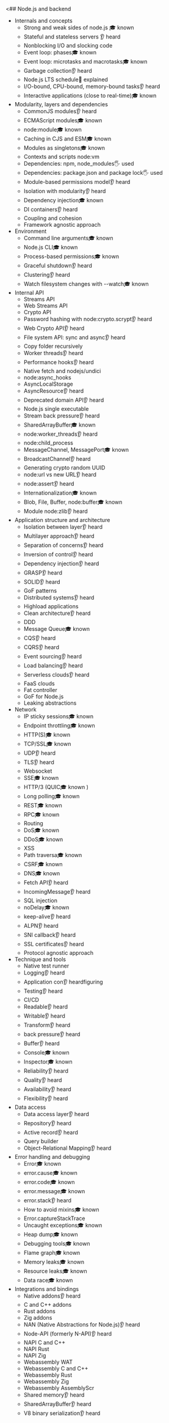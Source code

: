<## Node.js and backend

- Internals and concepts
  - Strong and weak sides of node.js 🎓 known
  - Stateful and stateless servers 👂 heard 
  - Nonblocking I/O and slocking code 
  - Event loop: phases🎓 known 
  - Event loop: microtasks and macrotasks🎓 known 
  - Garbage collection👂 heard 
  - Node.js LTS schedule🙋 explained
  - I/O-bound, CPU-bound, memory-bound tasks👂 heard 
  - Interactive applications (close to real-time)🎓 known 
- Modularity, layers and dependencies
  - CommonJS modules👂 heard 
  - ECMAScript modules🎓 known 
  - node:module🎓 known 
  - Caching in CJS and ESM🎓 known 
  - Modules as singletons🎓 known 
  - Contexts and scripts node:vm 
  - Dependencies: npm, node_modules🖐️ used 
  - Dependencies: package.json and package lock🖐️ used 
  - Module-based permissions model👂 heard 
  - Isolation with modularity👂 heard 
  - Dependency injection🎓 known 
  - DI containers👂 heard 
  - Coupling and cohesion
  - Framework agnostic approach 
- Environment
  - Command line arguments🎓 known 
  - Node.js CLI🎓 known 
  - Process-based permissions🎓 known 
  - Graceful shutdown👂 heard 
  - Clustering👂 heard 
  - Watch filesystem changes with --watch🎓 known
- Internal API
  - Streams API
  - Web Streams API 
  - Crypto API 
  - Password hashing with node:crypto.scrypt👂 heard 
  - Web Crypto API👂 heard 
  - File system API: sync and async👂 heard 
  - Copy folder recursively
  - Worker threads👂 heard 
  - Performance hooks👂 heard 
  - Native fetch and nodejs/undici 
  - node:async_hooks
  - AsyncLocalStorage 
  - AsyncResource👂 heard 
  - Deprecated domain API👂 heard 
  - Node.js single executable 
  - Stream back pressure👂 heard 
  - SharedArrayBuffer🎓 known 
  - node:worker_threads👂 heard 
  - node:child_process
  - MessageChannel, MessagePort🎓 known 
  - BroadcastChannel👂 heard 
  - Generating crypto random UUID 
  - node:url vs new URL👂 heard 
  - node:assert👂 heard 
  - Internationalization🎓 known 
  - Blob, File, Buffer, node:buffer🎓 known 
  - Module node:zlib👂 heard 
- Application structure and architecture
  - Isolation between layer👂 heard 
  - Multilayer approach👂 heard 
  - Separation of concerns👂 heard 
  - Inversion of control👂 heard 
  - Dependency injection👂 heard 
  - GRASP👂 heard 
  - SOLID👂 heard 
  - GoF patterns
  - Distributed systems👂 heard 
  - Highload applications 
  - Clean architecture👂 heard  
  - DDD
  - Message Queue🎓 known 
  - CQS👂 heard 
  - CQRS👂 heard 
  - Event sourcing👂 heard 
  - Load balancing👂 heard 
  - Serverless clouds👂 heard 
  - FaaS clouds 
  - Fat controller
  - GoF for Node.js
  - Leaking abstractions
- Network
  - IP sticky sessions🎓 known 
  - Endpoint throttling🎓 known 
  - HTTP(S)🎓 known 
  - TCP/SSL🎓 known 
  - UDP👂 heard
  - TLS👂 heard
  - Websocket
  - SSE🎓 known 
  - HTTP/3 (QUIC🎓 known )
  - Long polling🎓 known 
  - REST🎓 known 
  - RPC🎓 known 
  - Routing
  - DoS🎓 known 
  - DDoS🎓 known 
  - XSS
  - Path traversa🎓 known 
  - CSRF🎓 known 
  - DNS🎓 known 
  - Fetch API👂 heard
  - IncomingMessage👂 heard
  - SQL injection
  - noDelay🎓 known 
  - keep-alive👂 heard
  - ALPN👂 heard
  - SNI callback👂 heard
  - SSL certificates👂 heard
  - Protocol agnostic approach
- Technique and tools
  - Native test runner
  - Logging👂 heard
  - Application con👂 heardfiguring
  - Testing👂 heard
  - CI/CD
  - Readable👂 heard
  - Writable👂 heard
  - Transform👂 heard
  - back pressure👂 heard
  - Buffer👂 heard
  - Console🎓 known
  - Inspector🎓 known
  - Reliability👂 heard
  - Quality👂 heard
  - Availability👂 heard
  - Flexibility👂 heard
- Data access
  - Data access layer👂 heard
  - Repository👂 heard
  - Active record👂 heard
  - Query builder
  - Object-Relational Mapping👂 heard
- Error handling and debugging
  - Error🎓 known
  - error.cause🎓 known
  - error.code🎓 known
  - error.message🎓 known
  - error.stack👂 heard
  - How to avoid mixins🎓 known
  - Error.captureStackTrace
  - Uncaught exceptions🎓 known
  - Heap dump🎓 known
  - Debugging tools🎓 known
  - Flame graph🎓 known
  - Memory leaks🎓 known
  - Resource leaks🎓 known
  - Data race🎓 known
- Integrations and bindings
  - Native addons👂 heard
  - C and C++ addons
  - Rust addons
  - Zig addons
  - NAN (Native Abstractions for Node.js)👂 heard
  - Node-API (formerly N-API)👂 heard
  - NAPI C and C++
  - NAPI Rust
  - NAPI Zig
  - Webassembly WAT
  - Webassembly C and C++
  - Webassembly Rust
  - Webassembly Zig
  - Webassembly AssemblyScr
  - Shared memory👂 heard
  - SharedArrayBuffer👂 heard
  - V8 binary serialization👂 heard

